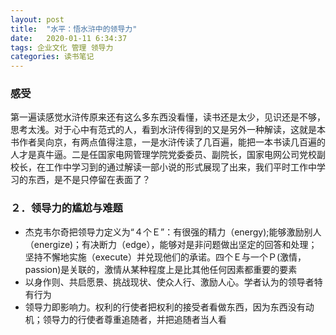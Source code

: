 ```yaml
---
layout: post
title:  "水平：悟水浒中的领导力"
date:   2020-01-11 6:34:37
tags: 企业文化 管理 领导力
categories: 读书笔记
---
```


### 感受

第一遍读感觉水浒传原来还有这么多东西没看懂，读书还是太少，见识还是不够，思考太浅。对于心中有范式的人，看到水浒传得到的又是另外一种解读，这就是本书作者吴向京，有两点值得注意，一是水浒传读了几百遍，能把一本书读几百遍的人才是真牛逼。二是任国家电网管理学院党委委员、副院长，国家电网公司党校副校长，在工作中学习到的通过解读一部小说的形式展现了出来，我们平时工作中学习的东西，是不是只停留在表面了？


### ２．领导力的尴尬与难题

- 杰克韦尔奇把领导力定义为“４个Ｅ”：有很强的精力（energy);能够激励别人（energize)；有决断力（edge），能够对是非问题做出坚定的回答和处理；坚持不懈地实施（execute）并兑现他们的承诺。四个Ｅ与一个Ｐ(激情，passion)是关联的，激情从某种程度上是比其他任何因素都重要的要素
- 以身作则、共启愿景、挑战现状、使众人行、激励人心。学者认为的领导者特有行为
- 领导力即影响力。权利的行使者把权利的接受者看做东西，因为东西没有动机；领导力的行使者尊重追随者，并把追随者当人看